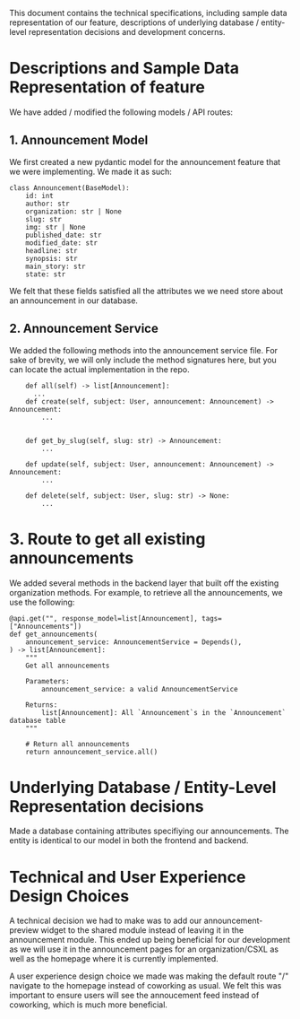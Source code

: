 This document contains the technical specifications, including sample data representation of our feature, descriptions of underlying database / entity-level representation decisions and development concerns.

# Descriptions and Sample Data Representation of feature

We have added / modified the following models / API routes:

## 1. Announcement Model

We first created a new pydantic model for the announcement feature that we were implementing. We made it as such:

```py3
class Announcement(BaseModel):
    id: int
    author: str
    organization: str | None
    slug: str
    img: str | None
    published_date: str
    modified_date: str
    headline: str
    synopsis: str
    main_story: str
    state: str
```
We felt that these fields satisfied all the attributes we we need store about an announcement in our database.

## 2. Announcement Service
We added the following methods into the announcement service file. For sake of brevity, we will only include the method signatures here, but you can locate the actual implementation in the repo.
```py3
    def all(self) -> list[Announcement]:
      ...
    def create(self, subject: User, announcement: Announcement) -> Announcement:
        ...


    def get_by_slug(self, slug: str) -> Announcement:
        ...

    def update(self, subject: User, announcement: Announcement) -> Announcement:
        ...

    def delete(self, subject: User, slug: str) -> None:
        ...
```
# 3. Route to get all existing announcements
We added several methods in the backend layer that built off the existing organization methods. For example, to retrieve all the announcements, we use the following:
```py3
@api.get("", response_model=list[Announcement], tags=["Announcements"])
def get_announcements(
    announcement_service: AnnouncementService = Depends(),
) -> list[Announcement]:
    """
    Get all announcements

    Parameters:
        announcement_service: a valid AnnouncementService

    Returns:
        list[Announcement]: All `Announcement`s in the `Announcement` database table
    """

    # Return all announcements
    return announcement_service.all()
```
# Underlying Database / Entity-Level Representation decisions
Made a database containing attributes specifiying our announcements. The entity is identical to our model in both the frontend and backend.


# Technical and User Experience Design Choices
A technical decision we had to make was to add our announcement-preview widget to the shared module instead of leaving it in the announcement module. This ended up being beneficial for our development as we will use it in the announcement pages for an organization/CSXL as well as the homepage where it is currently implemented.

A user experience design choice we made was making the default route "/" navigate to the homepage instead of coworking as usual. We felt this was important to ensure users will see the annoucement feed instead of coworking, which is much more beneficial.
```
